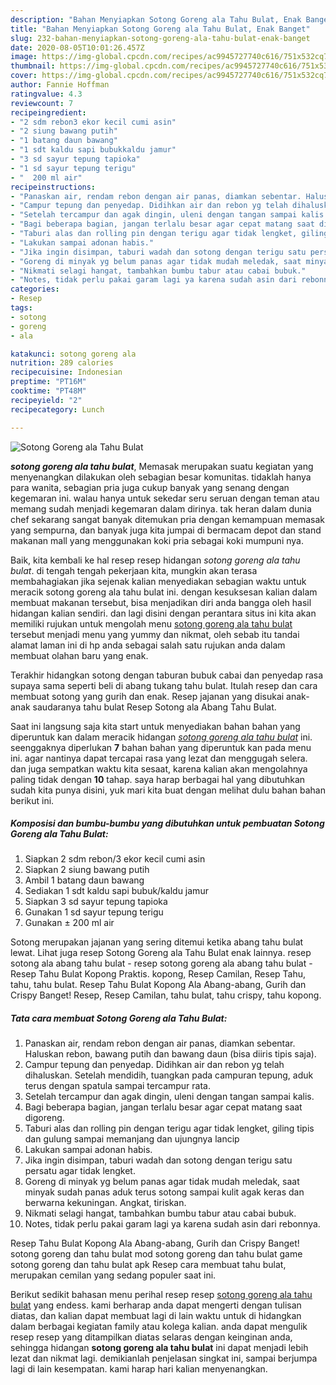 ```yaml
---
description: "Bahan Menyiapkan Sotong Goreng ala Tahu Bulat, Enak Banget"
title: "Bahan Menyiapkan Sotong Goreng ala Tahu Bulat, Enak Banget"
slug: 232-bahan-menyiapkan-sotong-goreng-ala-tahu-bulat-enak-banget
date: 2020-08-05T10:01:26.457Z
image: https://img-global.cpcdn.com/recipes/ac9945727740c616/751x532cq70/sotong-goreng-ala-tahu-bulat-foto-resep-utama.jpg
thumbnail: https://img-global.cpcdn.com/recipes/ac9945727740c616/751x532cq70/sotong-goreng-ala-tahu-bulat-foto-resep-utama.jpg
cover: https://img-global.cpcdn.com/recipes/ac9945727740c616/751x532cq70/sotong-goreng-ala-tahu-bulat-foto-resep-utama.jpg
author: Fannie Hoffman
ratingvalue: 4.3
reviewcount: 7
recipeingredient:
- "2 sdm rebon3 ekor kecil cumi asin"
- "2 siung bawang putih"
- "1 batang daun bawang"
- "1 sdt kaldu sapi bubukkaldu jamur"
- "3 sd sayur tepung tapioka"
- "1 sd sayur tepung terigu"
- "  200 ml air"
recipeinstructions:
- "Panaskan air, rendam rebon dengan air panas, diamkan sebentar. Haluskan rebon, bawang putih dan bawang daun (bisa diiris tipis saja)."
- "Campur tepung dan penyedap. Didihkan air dan rebon yg telah dihaluskan. Setelah mendidih, tuangkan pada campuran tepung, aduk terus dengan spatula sampai tercampur rata."
- "Setelah tercampur dan agak dingin, uleni dengan tangan sampai kalis."
- "Bagi beberapa bagian, jangan terlalu besar agar cepat matang saat digoreng."
- "Taburi alas dan rolling pin dengan terigu agar tidak lengket, giling tipis dan gulung sampai memanjang dan ujungnya lancip"
- "Lakukan sampai adonan habis."
- "Jika ingin disimpan, taburi wadah dan sotong dengan terigu satu persatu agar tidak lengket."
- "Goreng di minyak yg belum panas agar tidak mudah meledak, saat minyak sudah panas aduk terus sotong sampai kulit agak keras dan berwarna kekuningan. Angkat, tiriskan."
- "Nikmati selagi hangat, tambahkan bumbu tabur atau cabai bubuk."
- "Notes, tidak perlu pakai garam lagi ya karena sudah asin dari rebonnya."
categories:
- Resep
tags:
- sotong
- goreng
- ala

katakunci: sotong goreng ala 
nutrition: 289 calories
recipecuisine: Indonesian
preptime: "PT16M"
cooktime: "PT48M"
recipeyield: "2"
recipecategory: Lunch

---
```



![Sotong Goreng ala Tahu Bulat](https://img-global.cpcdn.com/recipes/ac9945727740c616/751x532cq70/sotong-goreng-ala-tahu-bulat-foto-resep-utama.jpg)

<b><i>sotong goreng ala tahu bulat</i></b>, Memasak merupakan suatu kegiatan yang menyenangkan dilakukan oleh sebagian besar komunitas. tidaklah hanya para wanita, sebagian pria juga cukup banyak yang senang dengan kegemaran ini. walau hanya untuk sekedar seru seruan dengan teman atau memang sudah menjadi kegemaran dalam dirinya. tak heran dalam dunia chef sekarang sangat banyak ditemukan pria dengan kemampuan memasak yang sempurna, dan banyak juga kita jumpai di bermacam depot dan stand makanan mall yang menggunakan koki pria sebagai koki mumpuni nya.

Baik, kita kembali ke hal resep resep hidangan <i>sotong goreng ala tahu bulat</i>. di tengah tengah pekerjaan kita, mungkin akan terasa membahagiakan jika sejenak kalian menyediakan sebagian waktu untuk meracik sotong goreng ala tahu bulat ini. dengan kesuksesan kalian dalam membuat makanan tersebut, bisa menjadikan diri anda bangga oleh hasil hidangan kalian sendiri. dan lagi disini dengan perantara situs ini kita akan memiliki rujukan untuk mengolah menu <u>sotong goreng ala tahu bulat</u> tersebut menjadi menu yang yummy dan nikmat, oleh sebab itu tandai alamat laman ini di hp anda sebagai salah satu rujukan anda dalam membuat olahan baru yang enak.

Terakhir hidangkan sotong dengan taburan bubuk cabai dan penyedap rasa supaya sama seperti beli di abang tukang tahu bulat. Itulah resep dan cara membuat sotong yang gurih dan enak. Resep jajanan yang disukai anak-anak saudaranya tahu bulat Resep Sotong ala Abang Tahu Bulat.


Saat ini langsung saja kita start untuk menyediakan bahan bahan yang diperuntuk kan dalam meracik hidangan <u><i>sotong goreng ala tahu bulat</i></u> ini. seenggaknya diperlukan <b>7</b> bahan bahan yang diperuntuk kan pada menu ini. agar nantinya dapat tercapai rasa yang lezat dan menggugah selera. dan juga sempatkan waktu kita sesaat, karena kalian akan mengolahnya paling tidak dengan <b>10</b> tahap. saya harap berbagai hal yang dibutuhkan sudah kita punya disini, yuk mari kita buat dengan melihat dulu bahan bahan berikut ini.

<!--inarticleads1-->

##### Komposisi dan bumbu-bumbu yang dibutuhkan untuk pembuatan Sotong Goreng ala Tahu Bulat:

1. Siapkan 2 sdm rebon/3 ekor kecil cumi asin
1. Siapkan 2 siung bawang putih
1. Ambil 1 batang daun bawang
1. Sediakan 1 sdt kaldu sapi bubuk/kaldu jamur
1. Siapkan 3 sd sayur tepung tapioka
1. Gunakan 1 sd sayur tepung terigu
1. Gunakan  ± 200 ml air


Sotong merupakan jajanan yang sering ditemui ketika abang tahu bulat lewat. Lihat juga resep Sotong Goreng ala Tahu Bulat enak lainnya. resep sotong ala abang tahu bulat - resep sotong goreng ala abang tahu bulat - Resep Tahu Bulat Kopong Praktis. kopong, Resep Camilan, Resep Tahu, tahu, tahu bulat. Resep Tahu Bulat Kopong Ala Abang-abang, Gurih dan Crispy Banget! Resep, Resep Camilan, tahu bulat, tahu crispy, tahu kopong. 

<!--inarticleads2-->

##### Tata cara membuat Sotong Goreng ala Tahu Bulat:

1. Panaskan air, rendam rebon dengan air panas, diamkan sebentar. Haluskan rebon, bawang putih dan bawang daun (bisa diiris tipis saja).
1. Campur tepung dan penyedap. Didihkan air dan rebon yg telah dihaluskan. Setelah mendidih, tuangkan pada campuran tepung, aduk terus dengan spatula sampai tercampur rata.
1. Setelah tercampur dan agak dingin, uleni dengan tangan sampai kalis.
1. Bagi beberapa bagian, jangan terlalu besar agar cepat matang saat digoreng.
1. Taburi alas dan rolling pin dengan terigu agar tidak lengket, giling tipis dan gulung sampai memanjang dan ujungnya lancip
1. Lakukan sampai adonan habis.
1. Jika ingin disimpan, taburi wadah dan sotong dengan terigu satu persatu agar tidak lengket.
1. Goreng di minyak yg belum panas agar tidak mudah meledak, saat minyak sudah panas aduk terus sotong sampai kulit agak keras dan berwarna kekuningan. Angkat, tiriskan.
1. Nikmati selagi hangat, tambahkan bumbu tabur atau cabai bubuk.
1. Notes, tidak perlu pakai garam lagi ya karena sudah asin dari rebonnya.


Resep Tahu Bulat Kopong Ala Abang-abang, Gurih dan Crispy Banget! sotong goreng dan tahu bulat mod sotong goreng dan tahu bulat game sotong goreng dan tahu bulat apk Resep cara membuat tahu bulat, merupakan cemilan yang sedang populer saat ini. 

Berikut sedikit bahasan menu perihal resep resep <u>sotong goreng ala tahu bulat</u> yang endess. kami berharap anda dapat mengerti dengan tulisan diatas, dan kalian dapat membuat lagi di lain waktu untuk di hidangkan dalam berbagai kegiatan family atau kolega kalian. anda dapat mengulik resep resep yang ditampilkan diatas selaras dengan keinginan anda, sehingga hidangan <b>sotong goreng ala tahu bulat</b> ini dapat menjadi lebih lezat dan nikmat lagi. demikianlah penjelasan singkat ini, sampai berjumpa lagi di lain kesempatan. kami harap hari kalian menyenangkan.
